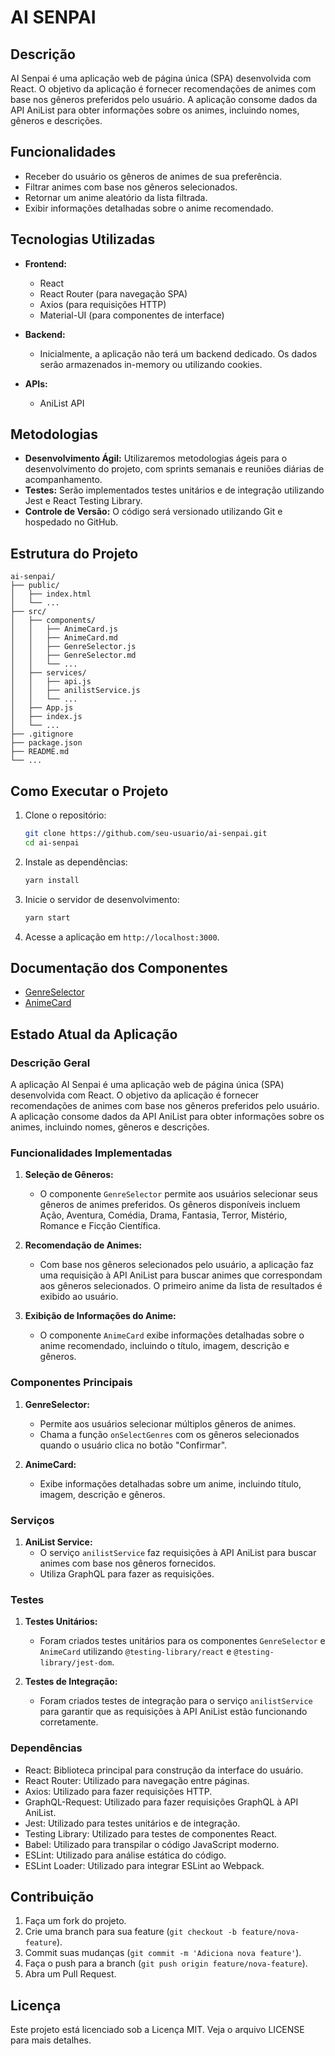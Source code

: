 # AI SENPAI

## Descrição

AI Senpai é uma aplicação web de página única (SPA) desenvolvida com React. O objetivo da aplicação é fornecer recomendações de animes com base nos gêneros preferidos pelo usuário. A aplicação consome dados da API AniList para obter informações sobre os animes, incluindo nomes, gêneros e descrições.

## Funcionalidades

- Receber do usuário os gêneros de animes de sua preferência.
- Filtrar animes com base nos gêneros selecionados.
- Retornar um anime aleatório da lista filtrada.
- Exibir informações detalhadas sobre o anime recomendado.

## Tecnologias Utilizadas

- **Frontend:**
  - React
  - React Router (para navegação SPA)
  - Axios (para requisições HTTP)
  - Material-UI (para componentes de interface)
  
- **Backend:**
  - Inicialmente, a aplicação não terá um backend dedicado. Os dados serão armazenados in-memory ou utilizando cookies.

- **APIs:**
  - AniList API

## Metodologias

- **Desenvolvimento Ágil:** Utilizaremos metodologias ágeis para o desenvolvimento do projeto, com sprints semanais e reuniões diárias de acompanhamento.
- **Testes:** Serão implementados testes unitários e de integração utilizando Jest e React Testing Library.
- **Controle de Versão:** O código será versionado utilizando Git e hospedado no GitHub.

## Estrutura do Projeto

```
ai-senpai/
├── public/
│   ├── index.html
│   └── ...
├── src/
│   ├── components/
│   │   ├── AnimeCard.js
│   │   ├── AnimeCard.md
│   │   ├── GenreSelector.js
│   │   ├── GenreSelector.md
│   │   └── ...
│   ├── services/
│   │   ├── api.js
│   │   ├── anilistService.js
│   │   └── ...
│   ├── App.js
│   ├── index.js
│   └── ...
├── .gitignore
├── package.json
├── README.md
└── ...
```

## Como Executar o Projeto

1. Clone o repositório:
   ```sh
   git clone https://github.com/seu-usuario/ai-senpai.git
   cd ai-senpai
   ```

2. Instale as dependências:
   ```sh
   yarn install
   ```

3. Inicie o servidor de desenvolvimento:
   ```sh
   yarn start
   ```

4. Acesse a aplicação em `http://localhost:3000`.

## Documentação dos Componentes

- [GenreSelector](./src/components/GenreSelector.md)
- [AnimeCard](./src/components/AnimeCard.md)

## Estado Atual da Aplicação

### Descrição Geral
A aplicação AI Senpai é uma aplicação web de página única (SPA) desenvolvida com React. O objetivo da aplicação é fornecer recomendações de animes com base nos gêneros preferidos pelo usuário. A aplicação consome dados da API AniList para obter informações sobre os animes, incluindo nomes, gêneros e descrições.

### Funcionalidades Implementadas

1. **Seleção de Gêneros:**
   - O componente `GenreSelector` permite aos usuários selecionar seus gêneros de animes preferidos. Os gêneros disponíveis incluem Ação, Aventura, Comédia, Drama, Fantasia, Terror, Mistério, Romance e Ficção Científica.

2. **Recomendação de Animes:**
   - Com base nos gêneros selecionados pelo usuário, a aplicação faz uma requisição à API AniList para buscar animes que correspondam aos gêneros selecionados. O primeiro anime da lista de resultados é exibido ao usuário.

3. **Exibição de Informações do Anime:**
   - O componente `AnimeCard` exibe informações detalhadas sobre o anime recomendado, incluindo o título, imagem, descrição e gêneros.

### Componentes Principais

1. **GenreSelector:**
   - Permite aos usuários selecionar múltiplos gêneros de animes.
   - Chama a função `onSelectGenres` com os gêneros selecionados quando o usuário clica no botão "Confirmar".

2. **AnimeCard:**
   - Exibe informações detalhadas sobre um anime, incluindo título, imagem, descrição e gêneros.

### Serviços

1. **AniList Service:**
   - O serviço `anilistService` faz requisições à API AniList para buscar animes com base nos gêneros fornecidos.
   - Utiliza GraphQL para fazer as requisições.

### Testes

1. **Testes Unitários:**
   - Foram criados testes unitários para os componentes `GenreSelector` e `AnimeCard` utilizando `@testing-library/react` e `@testing-library/jest-dom`.

2. **Testes de Integração:**
   - Foram criados testes de integração para o serviço `anilistService` para garantir que as requisições à API AniList estão funcionando corretamente.

### Dependências

- React: Biblioteca principal para construção da interface do usuário.
- React Router: Utilizado para navegação entre páginas.
- Axios: Utilizado para fazer requisições HTTP.
- GraphQL-Request: Utilizado para fazer requisições GraphQL à API AniList.
- Jest: Utilizado para testes unitários e de integração.
- Testing Library: Utilizado para testes de componentes React.
- Babel: Utilizado para transpilar o código JavaScript moderno.
- ESLint: Utilizado para análise estática do código.
- ESLint Loader: Utilizado para integrar ESLint ao Webpack.

## Contribuição

1. Faça um fork do projeto.
2. Crie uma branch para sua feature (`git checkout -b feature/nova-feature`).
3. Commit suas mudanças (`git commit -m 'Adiciona nova feature'`).
4. Faça o push para a branch (`git push origin feature/nova-feature`).
5. Abra um Pull Request.

## Licença

Este projeto está licenciado sob a Licença MIT. Veja o arquivo LICENSE para mais detalhes.

